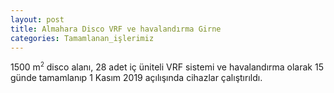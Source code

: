 ```yaml
---
layout: post
title: Almahara Disco VRF ve havalandırma Girne
categories: Tamamlanan_işlerimiz
---
```

1500 m<sup><small>2</small></sup> disco alanı, 28 adet iç üniteli VRF sistemi ve havalandırma olarak 15 günde tamamlanıp 1 Kasım 2019 açılışında cihazlar çalıştırıldı.
